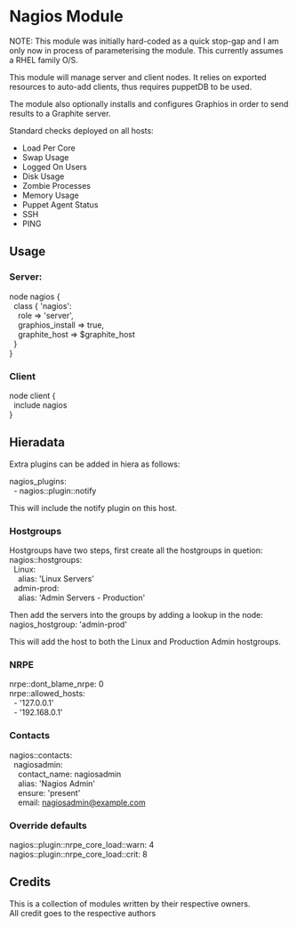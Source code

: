 Nagios Module
=============

NOTE: This module was initially hard-coded as a quick stop-gap and I am only now in process of parameterising the module. This currently assumes a RHEL family O/S.

This module will manage server and client nodes.
It relies on exported resources to auto-add clients, thus requires puppetDB to be used.

The module also optionally installs and configures Graphios in order to send results to a Graphite server.

Standard checks deployed on all hosts:
- Load Per Core
- Swap Usage
- Logged On Users
- Disk Usage
- Zombie Processes
- Memory Usage
- Puppet Agent Status
- SSH
- PING

Usage
-----
### Server:
node nagios {  
&nbsp;&nbsp;class { 'nagios':  
&nbsp;&nbsp;&nbsp;&nbsp;role             => 'server',  
&nbsp;&nbsp;&nbsp;&nbsp;graphios_install => true,  
&nbsp;&nbsp;&nbsp;&nbsp;graphite_host    => $graphite_host  
&nbsp;&nbsp;}  
}

### Client
node client {  
&nbsp;&nbsp;include nagios  
}  

Hieradata
---------

Extra plugins can be added in hiera as follows:  

nagios_plugins:  
&nbsp;&nbsp;- nagios::plugin::notify  

This will include the notify plugin on this host.

### Hostgroups
Hostgroups have two steps, first create all the hostgroups in quetion:  
nagios::hostgroups:  
&nbsp;&nbsp;Linux:  
&nbsp;&nbsp;&nbsp;&nbsp;alias: 'Linux Servers'  
&nbsp;&nbsp;admin-prod:  
&nbsp;&nbsp;&nbsp;&nbsp;alias: 'Admin Servers - Production'  

Then add the servers into the groups by adding a lookup in the node:  
nagios_hostgroup: 'admin-prod'

This will add the host to both the Linux and Production Admin hostgroups.

### NRPE 
nrpe::dont_blame_nrpe: 0  
nrpe::allowed_hosts:  
&nbsp;&nbsp;- '127.0.0.1'  
&nbsp;&nbsp;- '192.168.0.1'  

### Contacts
nagios::contacts:  
&nbsp;&nbsp;nagiosadmin:  
&nbsp;&nbsp;&nbsp;&nbsp;contact_name: nagiosadmin  
&nbsp;&nbsp;&nbsp;&nbsp;alias: 'Nagios Admin'  
&nbsp;&nbsp;&nbsp;&nbsp;ensure: 'present'  
&nbsp;&nbsp;&nbsp;&nbsp;email: nagiosadmin@example.com  

### Override defaults
nagios::plugin::nrpe_core_load::warn: 4  
nagios::plugin::nrpe_core_load::crit: 8

Credits
-------
This is a collection of modules written by their respective owners.  
All credit goes to the respective authors
